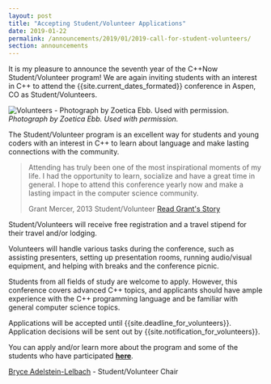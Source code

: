 ```yaml
---
layout: post
title: "Accepting Student/Volunteer Applications"
date: 2019-01-22
permalink: /announcements/2019/01/2019-call-for-student-volunteers/
section: announcements
---
```


It is my pleasure to announce the seventh year of the C++Now Student/Volunteer program! We are again inviting students with an interest in C++ to attend the {{site.current_dates_formated}} conference in Aspen, CO as Student/Volunteers.

![Volunteers - Photograph by Zoetica Ebb. Used with permission.](/assets/img/posts/2018/volunteers.jpeg "Volunteers - Photograph by Zoetica Ebb. Used with permission.")
<br>
*Photograph by Zoetica Ebb. Used with permission.*



<!--break-->

The Student/Volunteer program is an excellent way for students and young coders with an interest in C++ to learn about language and make lasting connections with the community.

<blockquote class="quoteBox">
    <span class="quoteBoxImage" style="background-image: url(/assets/img/volunteers/grant_mercer.jpg);"></span>
    <p class="quoteBoxText">
        Attending has truly been one of the most inspirational moments of my life. I had the opportunity to learn, socialize and have a great time in general. I hope to attend this conference yearly now and make a lasting impact in the computer science community.
    </p>
    <span class="quoteBoxCredentials">Grant Mercer, 2013 Student/Volunteer</span>
    <a href="/about/volunteer_program/grant_mercers_volunteer_story/" class="quoteBoxRightLink">Read Grant's Story</a>
</blockquote>

Student/Volunteers will receive free registration and a travel stipend for their travel and/or lodging.

Volunteers will handle various tasks during the conference, such as assisting presenters, setting up presentation rooms, running audio/visual equipment, and helping with breaks and the conference picnic.

Students from all fields of study are welcome to apply. However, this conference covers advanced C++ topics, and applicants should have ample experience with the C++ programming language and be familiar with general computer science topics.

Applications will be accepted until {{site.deadline_for_volunteers}}. Application decisions will be sent out by {{site.notification_for_volunteers}}.

You can apply and/or learn more about the program and some of the students who have participated **[here](/about/volunteer_program/)**.

[Bryce Adelstein-Lelbach](mailto:bryce@cppnow.org) - Student/Volunteer Chair
